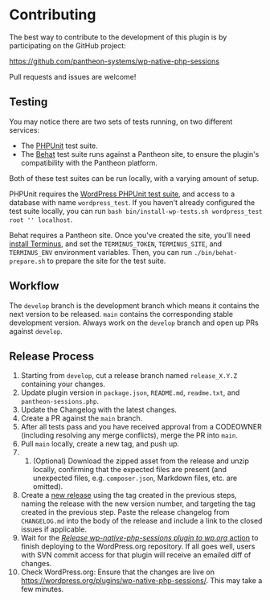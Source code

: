 # Contributing

The best way to contribute to the development of this plugin is by participating on the GitHub project:

https://github.com/pantheon-systems/wp-native-php-sessions

Pull requests and issues are welcome!

## Testing

You may notice there are two sets of tests running, on two different services:

* The [PHPUnit](https://phpunit.de/) test suite.
* The [Behat](http://behat.org/) test suite runs against a Pantheon site, to ensure the plugin's compatibility with the Pantheon platform.

Both of these test suites can be run locally, with a varying amount of setup.

PHPUnit requires the [WordPress PHPUnit test suite](https://make.wordpress.org/core/handbook/testing/automated-testing/phpunit/), and access to a database with name `wordpress_test`. If you haven't already configured the test suite locally, you can run `bash bin/install-wp-tests.sh wordpress_test root '' localhost`.

Behat requires a Pantheon site. Once you've created the site, you'll need [install Terminus](https://github.com/pantheon-systems/terminus#installation), and set the `TERMINUS_TOKEN`, `TERMINUS_SITE`, and `TERMINUS_ENV` environment variables. Then, you can run `./bin/behat-prepare.sh` to prepare the site for the test suite.

## Workflow

The `develop` branch is the development branch which means it contains the next version to be released. `main` contains the corresponding stable development version. Always work on the `develop` branch and open up PRs against `develop`.

## Release Process

1. Starting from `develop`, cut a release branch named `release_X.Y.Z` containing your changes.
1. Update plugin version in `package.json`, `README.md`, `readme.txt`, and `pantheon-sessions.php`.
1. Update the Changelog with the latest changes.
1. Create a PR against the `main` branch.
1. After all tests pass and you have received approval from a CODEOWNER (including resolving any merge conflicts), merge the PR into `main`.
1. Pull `main` locally, create a new tag, and push up.
1. 1. (Optional) Download the zipped asset from the release and unzip locally, confirming that the expected files are present (and unexpected files, e.g. `composer.json`, Markdown files, etc. are omitted).
1. Create a [new release](https://github.com/pantheon-systems/wp-native-php-sessions/releases/new) using the tag created in the previous steps, naming the release with the new version number, and targeting the tag created in the previous step. Paste the release changelog from `CHANGELOG.md` into the body of the release and include a link to the closed issues if applicable.
1. Wait for the [_Release wp-native-php-sessions plugin to wp.org_ action](https://github.com/pantheon-systems/wp-native-php-sessions/actions/workflows/wordpress-plugin-deploy.yml) to finish deploying to the WordPress.org repository. If all goes well, users with SVN commit access for that plugin will receive an emailed diff of changes.
1. Check WordPress.org: Ensure that the changes are live on https://wordpress.org/plugins/wp-native-php-sessions/. This may take a few minutes.
